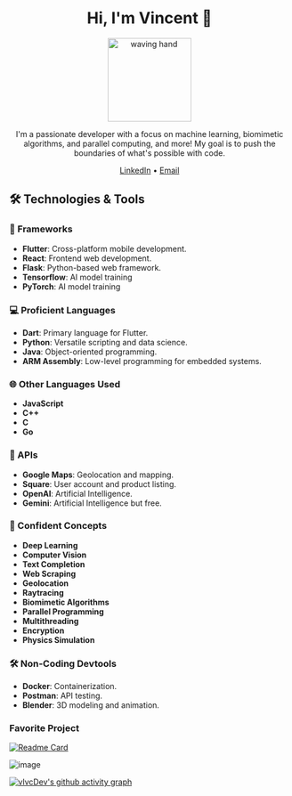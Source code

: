 <h1 align="center">Hi, I'm Vincent 👋</h1>

<p align="center">
  <img src="https://media.giphy.com/media/13HgwGsXF0aiGY/giphy.gif" alt="waving hand" width="150"/>
</p>

<p align="center">
  I'm a passionate developer with a focus on machine learning, biomimetic algorithms, and parallel computing, and more! My goal is to push the boundaries of what's possible with code.
</p>

<p align="center">
  <a href="https://www.linkedin.com/in/vlvcdev">LinkedIn</a> •
  <a href="mailto:vlvcDev@gmail.com">Email</a>
</p>

## 🛠 Technologies & Tools

### 🧰 Frameworks
- **Flutter**: Cross-platform mobile development.
- **React**: Frontend web development.
- **Flask**: Python-based web framework.
- **Tensorflow**: AI model training
- **PyTorch**: AI model training

### 💻 Proficient Languages
- **Dart**: Primary language for Flutter.
- **Python**: Versatile scripting and data science.
- **Java**: Object-oriented programming.
- **ARM Assembly**: Low-level programming for embedded systems.

### 🌐 Other Languages Used
- **JavaScript**
- **C++**
- **C**
- **Go**

### 📡 APIs
- **Google Maps**: Geolocation and mapping.
- **Square**: User account and product listing.
- **OpenAI**: Artificial Intelligence.
- **Gemini**: Artificial Intelligence but free.

### 🧠 Confident Concepts
- **Deep Learning**
- **Computer Vision**
- **Text Completion**
- **Web Scraping**
- **Geolocation**
- **Raytracing**
- **Biomimetic Algorithms**
- **Parallel Programming**
- **Multithreading**
- **Encryption**
- **Physics Simulation**

### 🛠 Non-Coding Devtools
- **Docker**: Containerization.
- **Postman**: API testing.
- **Blender**: 3D modeling and animation.

### Favorite Project
[![Readme Card](https://github-readme-stats.vercel.app/api/pin/?username=vlvcDev&repo=Physarum-glsl&theme=dark)](https://github.com/vlvcDev/Physarum-glsl)
<!--![longslime](https://github.com/vlvcDev/vlvcDev/assets/144645040/947470c3-d8ce-4daf-a0d5-8f3ff43ec63a)-->
![image](https://github.com/vlvcDev/vlvcDev/assets/144645040/d19966cf-0b3e-4956-86e5-6e4529492830)


[![vlvcDev's github activity graph](https://github-readme-activity-graph.vercel.app/graph?username=vlvcDev&theme=high-contrast&line=FF0000&point=FFEEEE&area=true&area_color=FF1111)](https://github.com/vlvcDev/github-readme-activity-graph)
